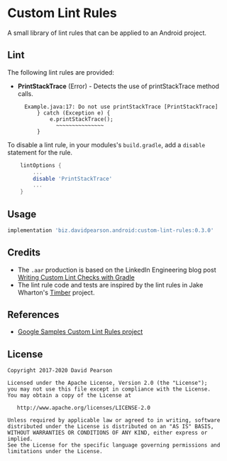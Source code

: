 Custom Lint Rules
=================

A small library of lint rules that can be applied to an Android project.

Lint
----

The following lint rules are provided:

* **PrintStackTrace** (Error) - Detects the use of printStackTrace method calls.

        Example.java:17: Do not use printStackTrace [PrintStackTrace]
            } catch (Exception e) {
                e.printStackTrace();
                  ~~~~~~~~~~~~~~~
            }

To disable a lint rule, in your modules's `build.gradle`, add a `disable` statement for the rule.  

```groovy
    lintOptions {
        ...
        disable 'PrintStackTrace'
        ...
    }
```

Usage
-----

```groovy
implementation 'biz.davidpearson.android:custom-lint-rules:0.3.0'
```

Credits
-------
* The `.aar` production is based on the LinkedIn Engineering blog post [Writing Custom Lint Checks with Gradle](https://engineering.linkedin.com/android/writing-custom-lint-checks-gradle)
* The lint rule code and tests are inspired by the lint rules in Jake Wharton's [Timber](https://github.com/JakeWharton/timber)  project.


References
----------
* [Google Samples Custom Lint Rules project](https://github.com/googlesamples/android-custom-lint-rules)


License
-------

    Copyright 2017-2020 David Pearson

    Licensed under the Apache License, Version 2.0 (the "License");
    you may not use this file except in compliance with the License.
    You may obtain a copy of the License at

       http://www.apache.org/licenses/LICENSE-2.0

    Unless required by applicable law or agreed to in writing, software
    distributed under the License is distributed on an "AS IS" BASIS,
    WITHOUT WARRANTIES OR CONDITIONS OF ANY KIND, either express or implied.
    See the License for the specific language governing permissions and
    limitations under the License.
